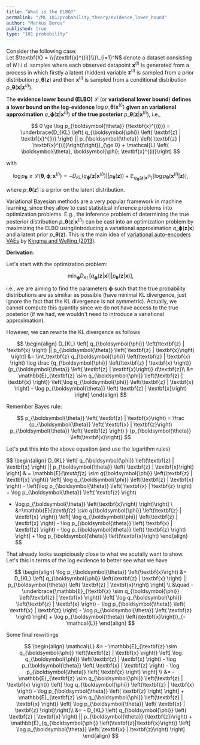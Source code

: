 ```yaml
---
title: "What is the ELBO?"
permalink: "/ML_101/probability_theory/evidence_lower_bound"
author: "Markus Borea"
published: true
type: "101 probability"
---
```



Consider the following case:  
Let $\textbf{X} = \\{\textbf{x}^{(i)}\\}\_{i=1}^N$ denote a dataset
consisting of $N$ i.i.d. samples where each observed datapoint
$\textbf{x}^{(i)}$ is generated from a process in which firstly a
latent (hidden) variable $\textbf{z}^{(i)}$ is sampled from a prior
distribution $p\_{\boldsymbol{\theta}} (\textbf{z})$ and then
$\textbf{x}^{(i)}$ is sampled from a conditional distribution
$p\_{\boldsymbol{\theta}} \left(\textbf{x} | \textbf{z}^{(i)}\right)$.

The **evidence lower bound (ELBO)** $\mathcal{L}$ (or **variational lower
bound**) **defines a lower bound on the log-evidence** $\log
p\_{\boldsymbol{\theta}}(\textbf{x}^{(i)})$ **given an variational
approximation** $q\_{\boldsymbol{\phi}} \left(\textbf{z} |
\textbf{x}^{(i)} \right)$ **of the true posterior**
$p\_{\boldsymbol{\theta}} \left( \textbf{z} |
\textbf{x}^{(i)}\right)$, i.e., 

$$
  0 \ge \log p_{\boldsymbol{\theta}} (\textbf{x}^{(i)}) = \underbrace{D_{KL} \left(
  q_{\boldsymbol{\phi}} \left( \textbf{z} | \textbf{x}^{(i)} \right)
  || 
  p_{\boldsymbol{\theta}} \left( \textbf{z} |
  \textbf{x}^{(i)}\right)\right)}_{\ge 0} + \mathcal{L} \left(
  \boldsymbol{\theta}, \boldsymbol{\phi}; \textbf{x}^{(i)}\right) 
$$

with 

$$
  \log p_{\boldsymbol{\theta}} \ge 
  \mathcal{L} \left( \boldsymbol{\theta}, \boldsymbol{\phi};
  \textbf{x}^{(i)} \right) = - D_{KL} \left( q_{\boldsymbol{\phi}}
  \left( \textbf{z} | \textbf{x}^{(i)} \right) ||
  p_{\boldsymbol{\theta}} (\textbf{z})\right) +
  \mathbb{E}_{q_{\boldsymbol{\phi}}
  \left(\textbf{z}|\textbf{x}^{(i)}\right)} \left[ \log
  p_{\boldsymbol{\theta}} \left( \textbf{x}^{(i)} | \textbf{z}\right) \right],
$$

where $p\_{\boldsymbol{\theta}} (\textbf{z})$ is a prior on the latent
distribution. 

Variational Bayesian methods are a very popular framework in machine 
learning, since they allow to cast statistical inference problems into
optimization problems. E.g., the inference problem of determining the
true posterior distribution $p\_{\boldsymbol{\theta}} \left( \textbf{z} |
\textbf{x}^{(i)}\right)$ can be cast into an optimization problem by
maximizing the ELBO using/introducing a variational approximation
$q\_{\boldsymbol{\phi}} \left(\textbf{z} | \textbf{x} \right)$ and a
latent prior $p\_{\boldsymbol{\theta}} (\textbf{z})$. This is the main
idea of [variational auto-encoders
VAEs](https://borea17.github.io/paper_summaries/auto-encoding_variational_bayes)
by [Kingma and Welling (2013)](https://arxiv.org/abs/1312.6114).

**Derivation**: 

Let's start with the optimization problem:

$$
  \min_{\boldsymbol{\phi}} D_{KL} \left[ q_{\boldsymbol{\phi}} \left(\textbf{z} | \textbf{x} \right) || p_{\boldsymbol{\theta}} \left( \textbf{z} |
\textbf{x}\right) \right],
$$

i.e., we are aiming to find the parameters $\boldsymbol{\phi}$ such
that the true probability distributions are as similiar as possible
(have minimal KL divergence, just ignore the fact that the KL
divergence is not symmetric). Actually, we cannot compute this
quantity since we do not have access to the true posterior (if we had,
we wouldn't need to introduce a variational approximation). 

However, we can rewrite the KL divergence as follows 

$$
\begin{align}
D_{KL} \left[ q_{\boldsymbol{\phi}} \left(\textbf{z} | \textbf{x} \right) || p_{\boldsymbol{\theta}} \left( \textbf{z} |
\textbf{x}\right) \right] &= \int_\textbf{z}
q_{\boldsymbol{\phi}} \left(\textbf{z} | \textbf{x} \right) \log \frac
{q_{\boldsymbol{\phi}} \left(\textbf{z} | \textbf{x} \right)} {p_{\boldsymbol{\theta}} \left( \textbf{z} |
\textbf{x}\right)} d\textbf{z}\\
&= \mathbb{E}_{\textbf{z} \sim q_{\boldsymbol{\phi}} \left(\textbf{z}
| \textbf{x} \right)} 
\left[\log q_{\boldsymbol{\phi}} \left(\textbf{z} | \textbf{x} \right) - \log p_{\boldsymbol{\theta}} \left( \textbf{z} |
\textbf{x}\right) \right]
\end{align}
$$

Remember Bayes rule: 

$$
p_{\boldsymbol{\theta}} \left( \textbf{z} |
\textbf{x}\right) = \frac {p_{\boldsymbol{\theta}} \left( \textbf{x} |
\textbf{z}\right) p_{\boldsymbol{\theta}} \left( \textbf{z} \right)  }
{p_{\boldsymbol{\theta}} \left(\textbf{x}\right)}
$$

Let's put this into the above equation (and use the logarithm rules)

$$
\begin{align}
D_{KL} \left[ q_{\boldsymbol{\phi}} \left(\textbf{z} | \textbf{x} \right) || p_{\boldsymbol{\theta}} \left( \textbf{z} |
\textbf{x}\right) \right] & =  \mathbb{E}_{\textbf{z} \sim q_{\boldsymbol{\phi}} \left(\textbf{z}
| \textbf{x} \right)} 
\left[ \log q_{\boldsymbol{\phi}} \left(\textbf{z} | \textbf{x}
\right) - \left(\log  p_{\boldsymbol{\theta}} \left( \textbf{x} |
\textbf{z} \right) + \log p_{\boldsymbol{\theta}} \left( \textbf{z} \right) 
- \log p_{\boldsymbol{\theta}} \left(\textbf{x}\right)
 \right)\right] \\
 &=\mathbb{E}_{\textbf{z} \sim q_{\boldsymbol{\phi}} \left(\textbf{z}
| \textbf{x} \right)} 
\left[ \log q_{\boldsymbol{\phi}} \left(\textbf{z} | \textbf{x}
\right) - \log  p_{\boldsymbol{\theta}} \left( \textbf{x} |
\textbf{z} \right) - \log p_{\boldsymbol{\theta}} \left( \textbf{z} \right) 
\right] + \log p_{\boldsymbol{\theta}} \left(\textbf{x}\right)
\end{align}
$$

That already looks suspiciously close to what we acutally want to
show. Let's this in terms of the log evidence to better see what we have 

$$
\begin{align}
\log p_{\boldsymbol{\theta}} \left(\textbf{x}\right) &=  D_{KL} \left[ q_{\boldsymbol{\phi}} \left(\textbf{z} | \textbf{x} \right) || p_{\boldsymbol{\theta}} \left( \textbf{z} |
\textbf{x}\right) \right] \\
&\quad - \underbrace{\mathbb{E}_{\textbf{z} \sim q_{\boldsymbol{\phi}} \left(\textbf{z}
| \textbf{x} \right)} 
\left[ \log q_{\boldsymbol{\phi}} \left(\textbf{z} | \textbf{x}
\right) - \log  p_{\boldsymbol{\theta}} \left( \textbf{x} |
\textbf{z} \right) - \log p_{\boldsymbol{\theta}} \left( \textbf{z} \right) 
\right] + \log p_{\boldsymbol{\theta}} \left(\textbf{x}\right)}_{- \mathcal{L}}
\end{align}
$$

Some final rewritings

$$
\begin{align}
\mathcal{L} &= - \mathbb{E}_{\textbf{z} \sim q_{\boldsymbol{\phi}} \left(\textbf{z}
| \textbf{x} \right)} 
\left[ \log q_{\boldsymbol{\phi}} \left(\textbf{z} | \textbf{x}
\right) - \log  p_{\boldsymbol{\theta}} \left( \textbf{x} |
\textbf{z} \right) - \log p_{\boldsymbol{\theta}} \left( \textbf{z} \right) 
\right] \\
&= -\mathbb{E}_{\textbf{z} \sim q_{\boldsymbol{\phi}} \left(\textbf{z}
| \textbf{x} \right)} 
\left[ \log q_{\boldsymbol{\phi}} \left(\textbf{z} | \textbf{x}
\right) - \log p_{\boldsymbol{\theta}} \left( \textbf{z} \right) 
\right] + \mathbb{E}_{\textbf{z} \sim q_{\boldsymbol{\phi}} \left(\textbf{z}
| \textbf{x} \right)} \left[ \log  p_{\boldsymbol{\theta}} \left( \textbf{x} |
\textbf{z} \right)\right]\\
&= - D_{KL} \left( q_{\boldsymbol{\phi}}
  \left( \textbf{z} | \textbf{x} \right) ||
  p_{\boldsymbol{\theta}} (\textbf{z})\right) +
  \mathbb{E}_{q_{\boldsymbol{\phi}}
  \left(\textbf{z}|\textbf{x}\right)} \left[ \log
  p_{\boldsymbol{\theta}} \left( \textbf{x} | \textbf{z}\right) \right]
\end{align}
$$
